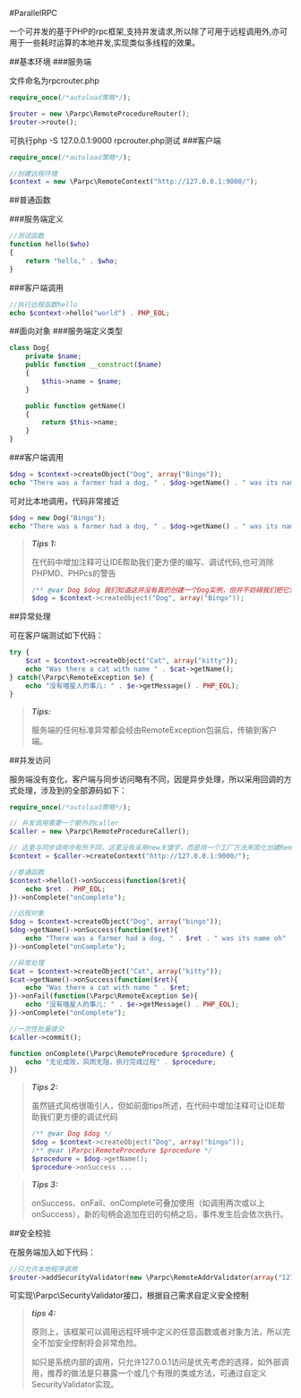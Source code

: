 #ParallelRPC

一个可并发的基于PHP的rpc框架,支持并发请求,所以除了可用于远程调用外,亦可用于一些耗时运算的本地并发,实现类似多线程的效果。

##基本环境
###服务端

文件命名为rpcrouter.php

```php
require_once(/*autoload策略*/);

$router = new \Parpc\RemoteProcedureRouter();
$router->route();
```
可执行php -S 127.0.0.1:9000 rpcrouter.php测试
###客户端

```php
require_once(/*autoload策略*/);

//创建远程环境
$context = new \Parpc\RemoteContext("http://127.0.0.1:9000/");
```

##普通函数

###服务端定义

```php
//测试函数
function hello($who)
{
	return "hello," . $who;
}

```
###客户端调用

```php
//执行远程函数hello
echo $context->hello("world") . PHP_EOL;

```

##面向对象
###服务端定义类型

```php
class Dog{
	private $name;
	public function __construct($name)
	{
		$this->name = $name;
	}

	public function getName()
	{
		return $this->name;
	}
}
```

###客户端调用

```php
$dog = $context->createObject("Dog", array("Bingo"));
echo "There was a farmer had a dog, " . $dog->getName() . " was its name oh" . PHP_EOL;
```

可对比本地调用，代码非常接近

```php
$dog = new Dog("Bingo");
echo "There was a farmer had a dog, " . $dog->getName() . " was its name oh" . PHP_EOL;
```
> ***Tips 1:***
>
> 在代码中增加注释可让IDE帮助我们更方便的编写、调试代码,也可消除PHPMD、PHPcs的警告
>
> ```php
> /** @var Dog $dog 我们知道这并没有真的创建一个Dog实例，但并不妨碍我们把它注释为Dog类型 */
> $dog = $context->createObject("Dog", array("Bingo"));
> ```

##异常处理

可在客户端测试如下代码：

```php
try {
	$cat = $context->createObject("Cat", array("kitty"));
	echo "Was there a cat with name " . $cat->getName();
} catch(\Parpc\RemoteException $e) {
	echo "没有喵星人的事儿: " . $e->getMessage() . PHP_EOL);
}
```
> ***Tips:***
>
> 服务端的任何标准异常都会经由RemoteException包装后，传输到客户端。

##并发访问

服务端没有变化，客户端与同步访问略有不同，因是异步处理，所以采用回调的方式处理，涉及到的全部源码如下：

```php
require_once(/*autoload策略*/);

// 并发调用需要一个额外的caller
$caller = new \Parpc\RemoteProcedureCaller();

// 这里与同步调用亦有所不同，这里没有采用new关键字，而是用一个工厂方法来简化创建RemoteContext的复杂度
$context = $caller->createContext("http://127.0.0.1:9000/");

//普通函数
$context->hello()->onSuccess(function($ret){
	echo $ret . PHP_EOL;
})->onComplete("onComplete");

//远程对象
$dog = $context->createObject("Dog", array("bingo"));
$dog->getName()->onSuccess(function($ret){
	echo "There was a farmer had a dog, " . $ret . " was its name oh" . PHP_EOL;
})->onComplete("onComplete");

//异常处理
$cat = $context->createObject("Cat", array("kitty"));
$cat->getName()->onSuccess(function($ret){
	echo "Was there a cat with name " . $ret;
})->onFail(function(\Parpc\RemoteException $e){
	echo "没有喵星人的事儿: " . $e->getMessage() . PHP_EOL);
})->onComplete("onComplete");

//一次性批量提交
$caller->commit();

function onComplete(\Parpc\RemoteProcedure $procedure) {
	echo "无论成败，风雨无阻，执行完成过程" . $procedure;
})

```
> ***Tips 2:***
>
> 虽然链式风格很吸引人，但如前面tips所述，在代码中增加注释可让IDE帮助我们更方便的调试代码
>
> ```php
> /** @var Dog $dog */
> $dog = $context->createObject("Dog", array("bingo"));
> /** @var \Parpc\RemoteProcedure $procedure */
> $procedure = $dog->getName();
> $procedure->onSuccess ...
> ```

> ***Tips 3:***
>
> onSuccess、onFail、onComplete可叠加使用（如调用两次或以上onSuccess），新的句柄会追加在旧的句柄之后，事件发生后会依次执行。

##安全校验

在服务端加入如下代码：

```php
//只允许本地程序调用
$router->addSecurityValidator(new \Parpc\RemoteAddrValidator(array("127.0.0.1")));

```
可实现\Parpc\SecurityValidator接口，根据自己需求自定义安全控制

> ***tips 4:***
>
> 原则上，该框架可以调用远程环境中定义的任意函数或者对象方法，所以完全不加安全控制将会非常危险。
>
> 如只是系统内部的调用，只允许127.0.0.1访问是优先考虑的选择，如外部调用，推荐的做法是只暴露一个或几个有限的类或方法，可通过自定义SecurityValidator实现。

